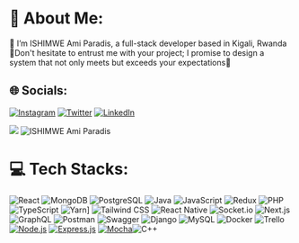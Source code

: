 # 💫 About Me:
🫥 I’m ISHIMWE Ami Paradis, a full-stack developer based in Kigali, Rwanda<br/>
🚀Don't hesitate to entrust me with your project; I promise to design a system that not only meets but exceeds your expectations🌟

## 🌐 Socials:
[![Instagram](https://img.shields.io/badge/Instagram-%23E4405F.svg?logo=Instagram&logoColor=white)](https://www.instagram.com/ami_paradis/) [![Twitter](https://img.shields.io/badge/Twitter-%231DA1F2.svg?logo=Twitter&logoColor=white)](https://twitter.com/@AmiParadis) 
[![LinkedIn](https://img.shields.io/badge/LinkedIn-%230077B5.svg?logo=linkedin&logoColor=white)](https://www.linkedin.com/in/ishimwe-ami-paradis-14b34026a/)

<img src='https://github-readme-stats.vercel.app/api?username=amiparadis250&show_icons=true&locale=en'>
<img src="https://github-readme-stats.vercel.app/api/top-langs?username=amiparadis250&show_icons=true&locale=en&layout=compact" alt="ISHIMWE Ami Paradis" />

# 💻 Tech Stacks:
![React](https://img.shields.io/badge/react-%2320232a.svg?style=for-the-badge&logo=react&logoColor=%2361DAFB) ![MongoDB](https://img.shields.io/badge/MongoDB-%234ea94b.svg?style=for-the-badge&logo=mongodb&logoColor=white) ![PostgreSQL](https://img.shields.io/badge/PostgreSQL-%23316192.svg?style=for-the-badge&logo=postgresql&logoColor=white) ![Java](https://img.shields.io/badge/java-%23ED8B00.svg?style=for-the-badge&logo=java&logoColor=white) ![JavaScript](https://img.shields.io/badge/javascript-%23323330.svg?style=for-the-badge&logo=javascript&logoColor=%23F7DF1E) ![Redux](https://img.shields.io/badge/redux-%23593d88.svg?style=for-the-badge&logo=redux&logoColor=white) ![PHP](https://img.shields.io/badge/PHP-777BB4?style=for-the-badge&logo=php&logoColor=white) ![TypeScript](https://img.shields.io/badge/typescript-%23007ACC.svg?style=for-the-badge&logo=typescript&logoColor=white) ![Yarn](https://img.shields.io/badge/Yarn-2C8EBB?style=for-the-badge&logo=yarn&logoColor=white)] ![Tailwind CSS](https://img.shields.io/badge/tailwindcss-%2338B2AC.svg?style=for-the-badge&logo=tailwind-css&logoColor=white) ![React Native](https://img.shields.io/badge/react_native-%2320232a.svg?style=for-the-badge&logo=react&logoColor=%2361DAFB) ![Socket.io](https://img.shields.io/badge/Socket.io-black?style=for-the-badge&logo=socket.io&badgeColor=010101) ![Next.js](https://img.shields.io/badge/Next-black?style=for-the-badge&logo=next.js&logoColor=white) ![GraphQL](https://img.shields.io/badge/-GraphQL-E10098?style=for-the-badge&logo=graphql&logoColor=white) ![Postman](https://img.shields.io/badge/Postman-FF6C37?style=for-the-badge&logo=postman&logoColor=white) ![Swagger](https://img.shields.io/badge/-Swagger-%23Clojure?style=for-the-badge&logo=swagger&logoColor=white) ![Django](https://img.shields.io/badge/Django-092E20?style=for-the-badge&logo=django&logoColor=white) ![MySQL](https://img.shields.io/badge/MySQL-00000F?style=for-the-badge&logo=mysql&logoColor=white) ![Docker](https://img.shields.io/badge/docker-%230db7ed.svg?style=for-the-badge&logo=docker&logoColor=white) ![Trello](https://img.shields.io/badge/Trello-%23026AA7.svg?style=for-the-badge&logo=Trello&logoColor=white)[![Node.js](https://img.shields.io/badge/node.js-6DA55F?style=for-the-badge&logo=node.js&logoColor=white)](https://nodejs.org/) [![Express.js](https://img.shields.io/badge/express.js-%23404d59.svg?style=for-the-badge&logo=express&logoColor=%2361DAFB)](https://expressjs.com/) [![Mocha](https://img.shields.io/badge/Mocha-8D6748?style=for-the-badge&logo=mocha&logoColor=white)](https://mochajs.org/)![C++](https://img.shields.io/badge/C++-%2300599C.svg?style=for-the-badge&logo=c%2B%2B&logoColor=white)








